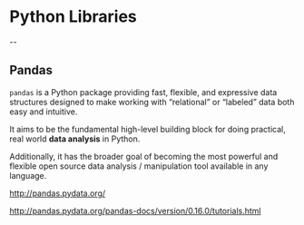 # Python Libraries

--

## Pandas

`pandas` is a Python package providing fast, flexible, and expressive data structures designed to make working with “relational” or “labeled” data both easy and intuitive. 

It aims to be the fundamental high-level building block for doing practical, real world **data analysis** in Python. 

Additionally, it has the broader goal of becoming the most powerful and flexible open source data analysis / manipulation tool available in any language.

http://pandas.pydata.org/

http://pandas.pydata.org/pandas-docs/version/0.16.0/tutorials.html